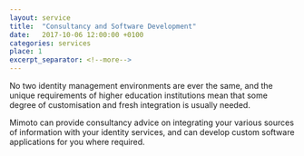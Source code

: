 ```yaml
---
layout: service
title:  "Consultancy and Software Development"
date:   2017-10-06 12:00:00 +0100
categories: services
place: 1
excerpt_separator: <!--more-->
---
```


No two identity management environments are ever the same,
 and the unique requirements of higher education institutions mean that some
  degree of customisation and fresh integration is usually needed.
  
  Mimoto can provide consultancy advice on integrating your various sources of 
  information with your identity services, and can develop custom software
  applications for you where required. 
  
<!--more-->
